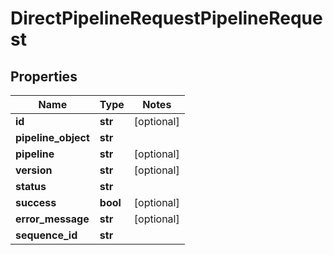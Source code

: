 # DirectPipelineRequestPipelineRequest

## Properties
Name | Type | Notes
------------ | ------------- | -------------
**id** | **str** | [optional] 
**pipeline_object** | **str** | 
**pipeline** | **str** | [optional] 
**version** | **str** | [optional] 
**status** | **str** | 
**success** | **bool** | [optional] 
**error_message** | **str** | [optional] 
**sequence_id** | **str** | 


